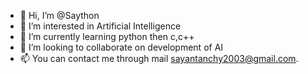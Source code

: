 - 👋 Hi, I’m @Saython
- 👀 I’m interested in Artificial Intelligence
- 🌱 I’m currently learning python then c,c++
- 💞️ I’m looking to collaborate on development of AI
- 📫 You can contact me through mail sayantanchy2003@gmail.com.

<!---
Saython/Saython is a ✨ special ✨ repository because its `README.md` (this file) appears on your GitHub profile.
You can click the Preview link to take a look at your changes.
--->

